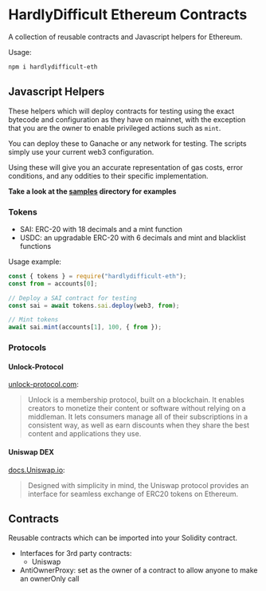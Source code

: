 # HardlyDifficult Ethereum Contracts

A collection of reusable contracts and Javascript helpers for Ethereum.

Usage:

```bash
npm i hardlydifficult-eth
```

## Javascript Helpers

These helpers which will deploy contracts for testing using the exact bytecode and configuration as they have on mainnet, with the exception that you are the owner to enable privileged actions such as `mint`.

You can deploy these to Ganache or any network for testing. The scripts simply use your current web3 configuration.

Using these will give you an accurate representation of gas costs, error conditions, and any oddities to their specific implementation.

**Take a look at the [samples](samples) directory for examples**

### Tokens

 - SAI: ERC-20 with 18 decimals and a mint function
 - USDC: an upgradable ERC-20 with 6 decimals and mint and blacklist functions

Usage example: 

```javascript
const { tokens } = require("hardlydifficult-eth");
const from = accounts[0];

// Deploy a SAI contract for testing
const sai = await tokens.sai.deploy(web3, from);

// Mint tokens
await sai.mint(accounts[1], 100, { from });
```

### Protocols 

#### Unlock-Protocol

[unlock-protocol.com](https://unlock-protocol.com):
> Unlock is a membership protocol, built on a blockchain. It enables creators to monetize their content or software without relying on a middleman. It lets consumers manage all of their subscriptions in a consistent way, as well as earn discounts when they share the best content and applications they use.

#### Uniswap DEX

[docs.Uniswap.io](https://docs.uniswap.io/):

> Designed with simplicity in mind, the Uniswap protocol provides an interface for seamless exchange of ERC20 tokens on Ethereum.

## Contracts

Reusable contracts which can be imported into your Solidity contract.

 - Interfaces for 3rd party contracts:
   - Uniswap
 - AntiOwnerProxy: set as the owner of a contract to allow anyone to make an ownerOnly call

